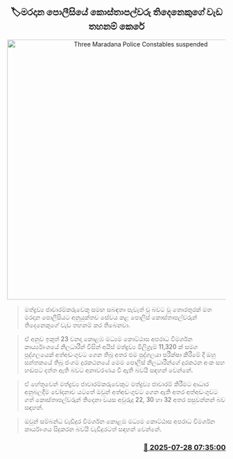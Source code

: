 <p align='center'><b><h2 align='center' title='Three Maradana Police Constables suspended'>🏷මරදාන පොලීසියේ කොස්තාපල්වරු තිදෙනෙකුගේ වැඩ තහනම් කෙරේ</h2></b></p>
<p align='center'><img src='https://helakuru.sgp1.cdn.digitaloceanspaces.com/esana/images/lib/srilanka-police[1].jpg' width='600' alt='Three Maradana Police Constables suspended'></p>

> මත්ද්‍රව්‍ය ජාවාරම්කරුවෙකු සමඟ සබඳතා පැවැත් වූ බවට වූ තොරතුරක් මත මරදාන පොලීසියට අනුයුක්තව සේවය කළ පොලිස් කොස්තාපල්වරුන් තිදෙනෙකුගේ වැඩ තහනම් කර තිබෙනවා.

> ඒ අනුව ඉකුත් 23 වනදා කොළඹ මධ්‍යම කොට්ඨාස අපරාධ විමර්ශන කාර්ය්‍යාංශයේ නිලධාරීන් විසින් අයිස් මත්ද්‍රව්‍ය මිලිග්‍රෑම් 11,320 ක් සමග පුද්ගලයෙක් අත්අඩංගුවට ගෙන තිබූ අතර එම පුද්ගලයා පරීක්ෂා කිරීමේ දී ඔහු සන්තකයේ තිබූ ජංගම දුරකථනයේ මෙම පොලිස් නිලධාරීන්ගේ දුරකථන අංක සහ හඬපට දත්ත ඇති බවට අනාවරණය වී ඇති බවයි සඳහන් වෙන්නේ.

> ඒ හේතුවෙන් මත්ද්‍රව්‍ය ජාවාරම්කරුවෙකුට මත්ද්‍රව්‍ය ජාවාරම් කිරීමට ආධාර අනුබලදීම චෝදනාව යටතේ ඔවුන් අත්අඩංගුවට ගෙන ඇති අතර අත්අඩංගුවට ගත් කොස්තාපල්වරුන් තිදෙනා වයස අවුරුදු 22, 30 හා 32 අතර පසුවන්නන් බව සඳහන්.

> ඔවුන් සම්බන්ධ වැඩිදුර විමර්ශන කොළඹ මධ්‍යම කොට්ඨාස අපරාධ විමර්ශන කාර්යාංශය සිදුකරන බවයි වැඩිදුරටත් සඳහන් වෙන්නේ.



<h3 align='right'><a href='https://www.helakuru.lk/esana/p/112200/'>📅 2025-07-28 07:35:00</a></h3>
